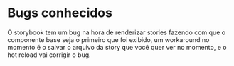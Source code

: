 # Bugs conhecidos

O storybook tem um bug na hora de renderizar stories fazendo com que o componente base seja o primeiro que foi exibido, um workaround no momento é o salvar o arquivo da story que você quer ver no momento, e o hot reload vai corrigir o bug.
